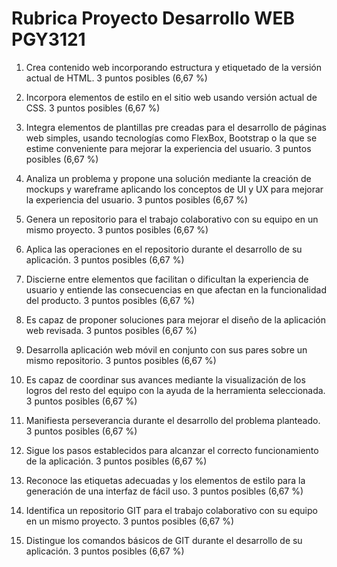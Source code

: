 # Rubrica Proyecto Desarrollo WEB PGY3121

1. Crea contenido web incorporando estructura y etiquetado de la versión actual de HTML.
3 puntos posibles (6,67 %)

2. Incorpora elementos de estilo en el sitio web usando versión actual de CSS.
3 puntos posibles (6,67 %)

3. Integra elementos de plantillas pre creadas para el desarrollo de páginas web simples, usando tecnologías como FlexBox, Bootstrap o la que se estime conveniente para mejorar la experiencia del usuario.
3 puntos posibles (6,67 %)

4. Analiza un problema y propone una solución mediante la creación de mockups y wareframe aplicando los conceptos de UI y UX para mejorar la experiencia del usuario.
3 puntos posibles (6,67 %)

5. Genera un repositorio para el trabajo colaborativo con su equipo en un mismo proyecto.
3 puntos posibles (6,67 %)

6. Aplica las operaciones en el repositorio durante el desarrollo de su aplicación.
3 puntos posibles (6,67 %)

7. Discierne entre elementos que facilitan o dificultan la experiencia de usuario y entiende las consecuencias en que afectan en la funcionalidad del producto.
3 puntos posibles (6,67 %)

8. Es capaz de proponer soluciones para mejorar el diseño de la aplicación web revisada.
3 puntos posibles (6,67 %)

9. Desarrolla aplicación web móvil en conjunto con sus pares sobre un mismo repositorio.
3 puntos posibles (6,67 %)

10. Es capaz de coordinar sus avances mediante la visualización de los logros del resto del equipo con la ayuda de la herramienta seleccionada.
3 puntos posibles (6,67 %)

11. Manifiesta perseverancia durante el desarrollo del problema planteado.
3 puntos posibles (6,67 %)

12. Sigue los pasos establecidos para alcanzar el correcto funcionamiento de la aplicación.
3 puntos posibles (6,67 %)

13. Reconoce las etiquetas adecuadas y los elementos de estilo para la generación de una interfaz de fácil uso.
3 puntos posibles (6,67 %)

14. Identifica un repositorio GIT para el trabajo colaborativo con su equipo en un mismo proyecto.
3 puntos posibles (6,67 %)

15. Distingue los comandos básicos de GIT durante el desarrollo de su aplicación.
3 puntos posibles (6,67 %)
